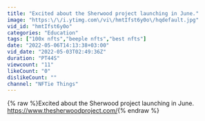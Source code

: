 ```yaml
---
title: "Excited about the Sherwood project launching in June."
image: "https:\/\/i.ytimg.com\/vi\/hmtIfst6y0o\/hqdefault.jpg"
vid_id: "hmtIfst6y0o"
categories: "Education"
tags: ["100x nfts","beeple nfts","best nfts"]
date: "2022-05-06T14:13:38+03:00"
vid_date: "2022-05-03T02:49:36Z"
duration: "PT44S"
viewcount: "11"
likeCount: "0"
dislikeCount: ""
channel: "NFTie Things"
---
```

{% raw %}Excited about the Sherwood project launching in June.<br /><a rel="nofollow" target="blank" href="https://www.thesherwoodproject.com/">https://www.thesherwoodproject.com/</a>{% endraw %}
